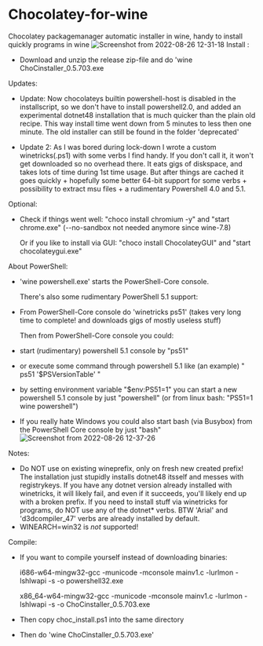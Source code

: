 # Chocolatey-for-wine
Chocolatey packagemanager automatic installer in wine, handy to install quickly programs in wine
![Screenshot from 2022-08-26 12-31-18](https://user-images.githubusercontent.com/26839562/186885380-d5a617c4-9cf4-4831-a475-2bd85a3b5784.png)
Install :
- Download and unzip the release zip-file and do 'wine ChoCinstaller_0.5.703.exe 

Updates:
- Update: Now chocolateys builtin powershell-host is disabled in the installscript, so we don't have to install
        powershell2.0, and added an experimental dotnet48 installation that is much quicker than the plain old recipe.
        This way install time went down from 5 minutes to less then one minute. The old installer can still be found in
        the folder 'deprecated' 

- Update 2: As I was bored during lock-down I wrote a custom winetricks(.ps1) with some verbs I find handy. If you don't call it, it won't get downloaded so no overhead there. It eats gigs of diskspace, and takes lots of time during 1st time usage. But after things are cached it goes quickly + hopefully some better 64-bit support for some verbs + possibility to extract msu files + a rudimentary Powershell 4.0 and 5.1.  

Optional:
- Check if things went well: "choco install chromium -y" and  "start chrome.exe"  (--no-sandbox not needed anymore since wine-7.8)
  
  Or if you like to install via GUI: "choco install ChocolateyGUI" and "start chocolateygui.exe"
  
About PowerShell:

- 'wine powershell.exe' starts the PowerShell-Core console.

  There's also some rudimentary PowerShell 5.1 support:

- From PowerShell-Core console do 'winetricks ps51' (takes very long time to complete! and downloads gigs of mostly   useless stuff)

  Then from PowerShell-Core console you could:

- start (rudimentary) powershell 5.1 console by "ps51"
- or execute some command through powershell 5.1 like (an example)  " ps51 '$PSVersionTable' "
- by setting environment variable "$env:PS51=1" you can start a new powershell 5.1 console by just "powershell" 
  (or from linux bash: "PS51=1 wine powershell")
- If you really hate Windows you could also start bash (via Busybox) from the PowerShell Core console by just "bash"
![Screenshot from 2022-08-26 12-37-26](https://user-images.githubusercontent.com/26839562/186886330-c2b16509-4d29-40f7-a531-fc79e63e7289.png)

Notes:

  - Do NOT use on existing wineprefix, only on fresh new created prefix! The installation just stupidly installs dotnet48 itsself and messes with registrykeys.
    If you have any dotnet version already installed with winetricks, it will likely fail, and even if it succeeds, you'll likely end up with a broken prefix.
    If you need to install stuff via winetricks for programs, do NOT use any of the dotnet* verbs. 
    BTW 'Arial' and 'd3dcompiler_47' verbs are already installed by default.
  - WINEARCH=win32 is _not_ supported!

Compile:
  - If you want to compile yourself instead of downloading binaries:
    
    i686-w64-mingw32-gcc -municode -mconsole mainv1.c -lurlmon -lshlwapi -s -o powershell32.exe

    x86_64-w64-mingw32-gcc -municode -mconsole mainv1.c -lurlmon -lshlwapi -s -o ChoCinstaller_0.5.703.exe
    
  - Then copy choc_install.ps1 into the same directory
  - Then do 'wine ChoCinstaller_0.5.703.exe'
  
